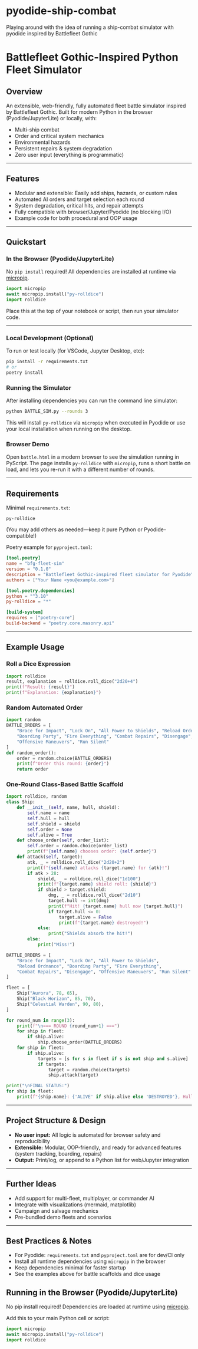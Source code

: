 # pyodide-ship-combat
Playing around with the idea of running a ship-combat simulator with pyodide inspired by Battlefleet Gothic



# Battlefleet Gothic-Inspired Python Fleet Simulator

## Overview

An extensible, web-friendly, fully automated fleet battle simulator inspired by Battlefleet Gothic. Built for modern Python in the browser (Pyodide/JupyterLite) or locally, with:

* Multi-ship combat
* Order and critical system mechanics
* Environmental hazards
* Persistent repairs & system degradation
* Zero user input (everything is programmatic)

---

## Features

* Modular and extensible: Easily add ships, hazards, or custom rules
* Automated AI orders and target selection each round
* System degradation, critical hits, and repair attempts
* Fully compatible with browser/Jupyter/Pyodide (no blocking I/O)
* Example code for both procedural and OOP usage

---

## Quickstart

### In the Browser (Pyodide/JupyterLite)

No `pip install` required! All dependencies are installed at runtime via [micropip](https://pyodide.org/en/stable/usage/packages-in-pyodide.html#installing-pure-python-wheels-using-micropip).

```python
import micropip
await micropip.install("py-rolldice")
import rolldice
```

Place this at the top of your notebook or script, then run your simulator code.

---

### Local Development (Optional)

To run or test locally (for VSCode, Jupyter Desktop, etc):

```sh
pip install -r requirements.txt
# or
poetry install
```

### Running the Simulator

After installing dependencies you can run the command line simulator:

```sh
python BATTLE_SIM.py --rounds 3
```

This will install `py-rolldice` via `micropip` when executed in Pyodide or use
your local installation when running on the desktop.

### Browser Demo

Open `battle.html` in a modern browser to see the simulation running in PyScript.
The page installs `py-rolldice` with `micropip`, runs a short battle on load, and
lets you re-run it with a different number of rounds.

---

## Requirements

Minimal `requirements.txt`:

```
py-rolldice
```

(You may add others as needed—keep it pure Python or Pyodide-compatible!)

Poetry example for `pyproject.toml`:

```toml
[tool.poetry]
name = "bfg-fleet-sim"
version = "0.1.0"
description = "Battlefleet Gothic-inspired fleet simulator for Pyodide"
authors = ["Your Name <you@example.com>"]

[tool.poetry.dependencies]
python = "^3.10"
py-rolldice = "*"

[build-system]
requires = ["poetry-core"]
build-backend = "poetry.core.masonry.api"
```

---

## Example Usage

### Roll a Dice Expression

```python
import rolldice
result, explanation = rolldice.roll_dice("2d20+4")
print(f"Result: {result}")
print(f"Explanation: {explanation}")
```

### Random Automated Order

```python
import random
BATTLE_ORDERS = [
    "Brace for Impact", "Lock On", "All Power to Shields", "Reload Ordnance",
    "Boarding Party", "Fire Everything", "Combat Repairs", "Disengage",
    "Offensive Maneuvers", "Run Silent"
]
def random_order():
    order = random.choice(BATTLE_ORDERS)
    print(f"Order this round: {order}")
    return order
```

### One-Round Class-Based Battle Scaffold

```python
import rolldice, random
class Ship:
    def __init__(self, name, hull, shield):
        self.name = name
        self.hull = hull
        self.shield = shield
        self.order = None
        self.alive = True
    def choose_order(self, order_list):
        self.order = random.choice(order_list)
        print(f"{self.name} chooses order: {self.order}")
    def attack(self, target):
        atk, _ = rolldice.roll_dice("2d20+2")
        print(f"{self.name} attacks {target.name} for {atk}!")
        if atk > 28:
            shield, _ = rolldice.roll_dice("1d100")
            print(f"{target.name} shield roll: {shield}")
            if shield > target.shield:
                dmg, _ = rolldice.roll_dice("2d10")
                target.hull -= int(dmg)
                print(f"Hit! {target.name} hull now {target.hull}")
                if target.hull <= 0:
                    target.alive = False
                    print(f"{target.name} destroyed!")
            else:
                print("Shields absorb the hit!")
        else:
            print("Miss!")

BATTLE_ORDERS = [
    "Brace for Impact", "Lock On", "All Power to Shields",
    "Reload Ordnance", "Boarding Party", "Fire Everything",
    "Combat Repairs", "Disengage", "Offensive Maneuvers", "Run Silent"
]

fleet = [
    Ship("Aurora", 78, 65),
    Ship("Black Horizon", 85, 70),
    Ship("Celestial Warden", 90, 80),
]

for round_num in range(3):
    print(f"\n=== ROUND {round_num+1} ===")
    for ship in fleet:
        if ship.alive:
            ship.choose_order(BATTLE_ORDERS)
    for ship in fleet:
        if ship.alive:
            targets = [s for s in fleet if s is not ship and s.alive]
            if targets:
                target = random.choice(targets)
                ship.attack(target)

print("\nFINAL STATUS:")
for ship in fleet:
    print(f"{ship.name}: {'ALIVE' if ship.alive else 'DESTROYED'}, Hull: {ship.hull}")
```

---

## Project Structure & Design

* **No user input:** All logic is automated for browser safety and reproducibility
* **Extensible:** Modular, OOP-friendly, and ready for advanced features (system tracking, boarding, repairs)
* **Output:** Print/log, or append to a Python list for web/Jupyter integration

---

## Further Ideas

* Add support for multi-fleet, multiplayer, or commander AI
* Integrate with visualizations (mermaid, matplotlib)
* Campaign and salvage mechanics
* Pre-bundled demo fleets and scenarios

---

## Best Practices & Notes

* For Pyodide: `requirements.txt` and `pyproject.toml` are for dev/CI only
* Install all runtime dependencies using `micropip` in the browser
* Keep dependencies minimal for faster startup
* See the examples above for battle scaffolds and dice usage



## Running in the Browser (Pyodide/JupyterLite)
No pip install required! Dependencies are loaded at runtime using [micropip](https://pyodide.org/en/stable/usage/packages-in-pyodide.html#installing-pure-python-wheels-using-micropip).

Add this to your main Python cell or script:
```python
import micropip
await micropip.install("py-rolldice")
import rolldice
```

